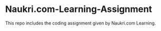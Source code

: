 # Naukri.com-Learning-Assignment
This repo includes the coding assignment given by Naukri.com Learning.
